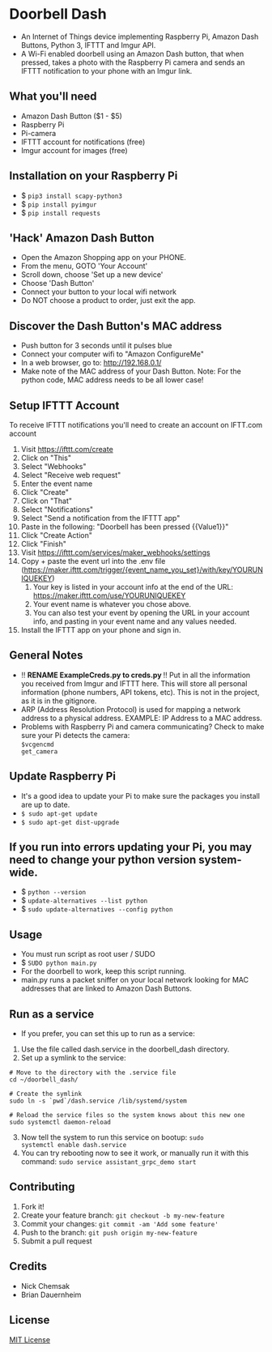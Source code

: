 # Doorbell Dash
- An Internet of Things device implementing Raspberry Pi, Amazon Dash Buttons, Python 3, IFTTT and Imgur API.
- A Wi-Fi enabled doorbell using an Amazon Dash button, that when pressed, takes a photo with the Raspberry Pi camera and sends an IFTTT notification to your phone with an Imgur link.

## What you'll need
* Amazon Dash Button ($1 - $5)
* Raspberry Pi
* Pi-camera
* IFTTT account for notifications (free)
* Imgur account for images (free)

## Installation on your Raspberry Pi
* $ <code>pip3 install scapy-python3</code>
* $ <code>pip install pyimgur</code>
* $ <code>pip install requests</code>

## 'Hack' Amazon Dash Button
* Open the Amazon Shopping app on your PHONE.
* From the menu, GOTO 'Your Account'
* Scroll down, choose 'Set up a new device'
* Choose 'Dash Button'
* Connect your button to your local wifi network
* Do NOT choose a product to order, just exit the app.

## Discover the Dash Button's MAC address
- Push button for 3 seconds until it pulses blue
- Connect your computer wifi to "Amazon ConfigureMe"
- In a web browser, go to: http://192.168.0.1/
- Make note of the MAC address of your Dash Button. Note: For the python code, MAC address needs to be all lower case!

## Setup IFTTT Account
To receive IFTTT notifications you'll need to create an account on IFTT.com account

1. Visit https://ifttt.com/create
1. Click on "This"
1. Select "Webhooks"
1. Select "Receive web request"
1. Enter the event name
1. Click "Create"
1. Click on "That"
1. Select "Notifications"
1. Select "Send a notification from the IFTTT app"
1. Paste in the following: "Doorbell has been pressed {{Value1}}"
1. Click "Create Action"
1. Click "Finish"
1. Visit https://ifttt.com/services/maker_webhooks/settings
1. Copy + paste the event url into the .env file (https://maker.ifttt.com/trigger/{event_name_you_set}/with/key/YOURUNIQUEKEY)
    1. Your key is listed in your account info at the end of the URL: https://maker.ifttt.com/use/YOURUNIQUEKEY
    1. Your event name is whatever you chose above.
    1. You can also test your event by opening the URL in your account info, and pasting in your event name and any values needed.
1. Install the IFTTT app on your phone and sign in.

## General Notes
* !! <strong> RENAME ExampleCreds.py to creds.py </strong> !! Put in all the information you received from Imgur and IFTTT here. This will store all personal information (phone numbers, API tokens, etc).  This is not in the project, as it is in the gitignore.
* ARP (Address Resolution Protocol) is used for mapping a network address to a physical address. EXAMPLE:  IP Address to a MAC address.
* Problems with Raspberry Pi and camera communicating? Check to make sure your Pi detects the camera: <br>
  <code>$vcgencmd get_camera</code>

## Update Raspberry Pi
* It's a good idea to update your Pi to make sure the packages you install are up to date.
* <code>$ sudo apt-get update</code>
* <code>$ sudo apt-get dist-upgrade</code>

## If you run into errors updating your Pi, you may need to change your python version system-wide.  
* $ <code>python --version</code>
* $ <code>update-alternatives --list python</code>
* $ <code>sudo update-alternatives --config python</code>

## Usage
* You must run script as root user / SUDO
* $ <code>SUDO python main.py</code>
* For the doorbell to work, keep this script running.  
* main.py runs a packet sniffer on your local network looking for MAC addresses that are linked to Amazon Dash Buttons.

## Run as a service
* If you prefer, you can set this up to run as a service:
1. Use the file called dash.service in the doorbell_dash directory.
2. Set up a symlink to the service:
```
# Move to the directory with the .service file
cd ~/doorbell_dash/

# Create the symlink
sudo ln -s `pwd`/dash.service /lib/systemd/system

# Reload the service files so the system knows about this new one
sudo systemctl daemon-reload
```
3. Now tell the system to run this service on bootup:
<code>sudo systemctl enable dash.service</code>
4. You can try rebooting now to see it work, or manually run it with this command:
<code>sudo service assistant_grpc_demo start</code>

## Contributing
1. Fork it!
2. Create your feature branch: `git checkout -b my-new-feature`
3. Commit your changes: `git commit -am 'Add some feature'`
4. Push to the branch: `git push origin my-new-feature`
5. Submit a pull request

## Credits
* Nick Chemsak
* Brian Dauernheim

## License
[MIT License](https://github.com/nchemsak/doorbell_dash_angularJS/blob/master/LICENSE)
